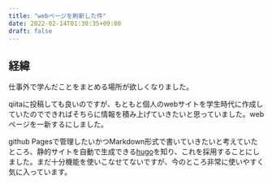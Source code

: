 ```yaml
---
title: "webページを刷新した件"
date: 2022-02-14T01:30:35+09:00
draft: false
---
```


## 経緯

仕事外で学んだことをまとめる場所が欲しくなりました。

qiitaに投稿しても良いのですが、もともと個人のwebサイトを学生時代に作成していたのでできればそちらに情報を積み上げていきたいと思っていました。webページを一新するにしました。

github Pagesで管理したいかつMarkdown形式で書いていきたいと考えていたところ、静的サイトを自動で生成できる[hugo](https://gohugo.io/)を知り、これを採用することにしました。まだ十分機能を使いこなせてないですが、今のところ非常に使いやすく気に入っています。